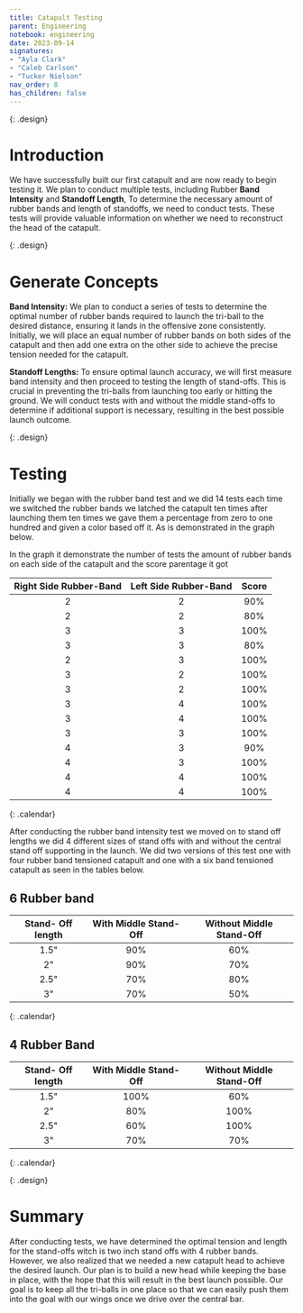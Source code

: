 ```yaml
---
title: Catapult Testing 
parent: Engineering
notebook: engineering
date: 2023-09-14
signatures:
- "Ayla Clark"
- "Caleb Carlson"
- "Tucker Nielson"
nav_order: 8
has_children: false
---
```


{: .design}
# Introduction 

We have successfully built our first catapult and are now ready to begin testing it. We plan to conduct multiple tests, including Rubber **Band Intensity** and **Standoff Length**, To determine the necessary amount of rubber bands and length of standoffs, we need to conduct tests. These tests will provide valuable information on whether we need to reconstruct the head of the catapult.

{: .design}
# Generate Concepts 

**Band Intensity:** We plan to conduct a series of tests to determine the optimal number of rubber bands required to launch the tri-ball to the desired distance, ensuring it lands in the offensive zone consistently. Initially, we will place an equal number of rubber bands on both sides of the catapult and then add one extra on the other side to achieve the precise tension needed for the catapult.

**Standoff Lengths:** To ensure optimal launch accuracy, we will first measure band intensity and then proceed to testing the length of stand-offs. This is crucial in preventing the tri-balls from launching too early or hitting the ground. We will conduct tests with and without the middle stand-offs to determine if additional support is necessary, resulting in the best possible launch outcome.

{: .design}
# Testing

Initially we began with the rubber band test and we did 14 tests each time we switched the rubber bands we latched the catapult ten times after launching them ten times we gave them a percentage from zero to one hundred and given a color based off it. As is demonstrated in the graph below.

In the graph it demonstrate the number of tests the amount of rubber bands on each side of the catapult and the score parentage it got

| Right Side Rubber-Band | Left Side Rubber-Band | Score |
|:--:|:---:|:---:|
| 2 | 2 | 90% |
| 2 | 2 | 80% | 
| 3 | 3 | 100% |
| 3 | 3 | 80% |
| 2 | 3 | 100% |
| 3 | 2 | 100% |
| 3 | 2 | 100% |
| 3 | 4 | 100% |
| 3 | 4 | 100% |
| 3 | 3 | 100% |
| 4 | 3 | 90% |
| 4 | 3 | 100% |
| 4 | 4 | 100% |
| 4 | 4 | 100% |
{: .calendar}

After conducting the rubber band intensity test we moved on to stand off lengths we did 4 different sizes of stand offs with and without the central stand off supporting in the launch. We did two versions of this test one with four rubber band tensioned catapult and one with a six band tensioned catapult as seen in the tables below. 

## 6 Rubber band

| Stand- Off length | With Middle Stand-Off | Without Middle Stand-Off |
|:--:|:---:|:---:|
| 1.5" | 90% | 60% |
| 2" | 90% | 70% | 
| 2.5" | 70% | 80% |
| 3" | 70% | 50% |
{: .calendar}

## 4 Rubber Band

| Stand- Off length | With Middle Stand-Off | Without Middle Stand-Off |
|:--:|:---:|:---:|
| 1.5" | 100% | 60% |
| 2" | 80% | 100% | 
| 2.5" | 60% | 100% |
| 3" | 70% | 70% |
{: .calendar}

{: .design}
# Summary

After conducting tests, we have determined the optimal tension and length for the stand-offs witch is two inch stand offs with 4 rubber bands. However, we also realized that we needed a new catapult head to achieve the desired launch. Our plan is to build a new head while keeping the base in place, with the hope that this will result in the best launch possible. Our goal is to keep all the tri-balls in one place so that we can easily push them into the goal with our wings once we drive over the central bar.